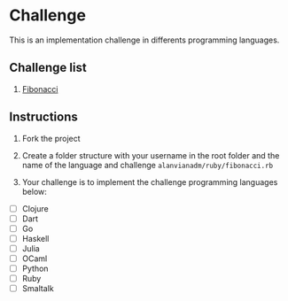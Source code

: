 # Challenge
This is an implementation challenge in differents programming languages.

## Challenge list

1. [Fibonacci](https://en.wikipedia.org/wiki/Fibonacci_number)

## Instructions

1. Fork the project

2. Create a folder structure with your username in the root folder and the name of the language and challenge
`alanvianadm/ruby/fibonacci.rb`

3. Your challenge is to implement the challenge programming languages below:

* [ ] Clojure
* [ ] Dart
* [ ] Go
* [ ] Haskell
* [ ] Julia
* [ ] OCaml
* [ ] Python
* [ ] Ruby
* [ ] Smaltalk
